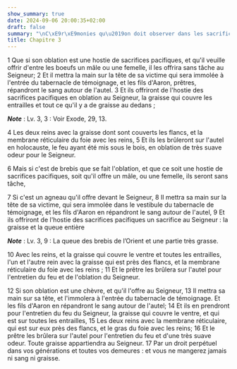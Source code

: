 ```yaml
---
show_summary: true
date: 2024-09-06 20:00:35+02:00
draft: false
summary: "\nC\xE9r\xE9monies qu\u2019on doit observer dans les sacrifices pacifiques.\n"
title: Chapitre 3
---
```





1 Que si son oblation est une hostie de sacrifices pacifiques, et qu'il veuille offrir d'entre les boeufs un mâle ou une femelle, il les offrira sans tâche au Seigneur; 2 Et il mettra la main sur la tête de sa victime qui sera immolée à l'entrée du tabernacle de témoignage, et les fils d'Aaron, prêtres, répandront le sang autour de l'autel. 3 Et ils offriront de l'hostie des sacrifices pacifiques en oblation au Seigneur, la graisse qui couvre les entrailles et tout ce qu'il y a de graisse au dedans ;

***Note*** :  Lv. 3, 3 : Voir Exode, 29, 13.

4 Les deux reins avec la graisse dont sont couverts les flancs, et la membrane réticulaire du foie avec les reins, 5 Et ils les brûleront sur l'autel en holocauste, le feu ayant été mis sous le bois, en oblation de très suave odeur pour le Seigneur.


6 Mais si c'est de brebis que se fait l'oblation, et que ce soit une hostie de sacrifices pacifiques, soit qu'il offre un mâle, ou une femelle, ils seront sans tâche,


7 Si c'est un agneau qu'il offre devant le Seigneur, 8 Il mettra sa main sur la tête de sa victime, qui sera immolée dans le vestibule du tabernacle de témoignage, et les fils d'Aaron en répandront le sang autour de l'autel, 9 Et ils offriront de l'hostie des sacrifices pacifiques un sacrifice au Seigneur : la graisse et la queue entière

***Note*** :  Lv. 3, 9 : La queue des brebis de l’Orient et une partie très grasse.

10 Avec les reins, et la graisse qui couvre le ventre et toutes les entrailles, l'un et l'autre rein avec la graisse qui est près des flancs, et la membrane réticulaire du foie avec les reins ; 11 Et le prêtre les brûlera sur l'autel pour l'entretien du feu et de l'oblation du Seigneur.


12 Si son oblation est une chèvre, et qu'il l'offre au Seigneur, 13 Il mettra sa main sur sa tête, et l'immolera à l'entrée du tabernacle de témoignage. Et les fils d'Aaron en répandront le sang autour de l'autel; 14 Et ils en prendront pour l'entretien du feu du Seigneur, la graisse qui couvre le ventre, et qui est sur toutes les entrailles, 15 Les deux reins avec la membrane réticulaire, qui est sur eux près des flancs, et le gras du foie avec les reins; 16 Et le prêtre les brûlera sur l'autel pour l'entretien du feu et d'une très suave odeur. Toute graisse appartiendra au Seigneur. 17 Par un droit perpétuel dans vos générations et toutes vos demeures : et vous ne mangerez jamais ni sang ni graisse.

